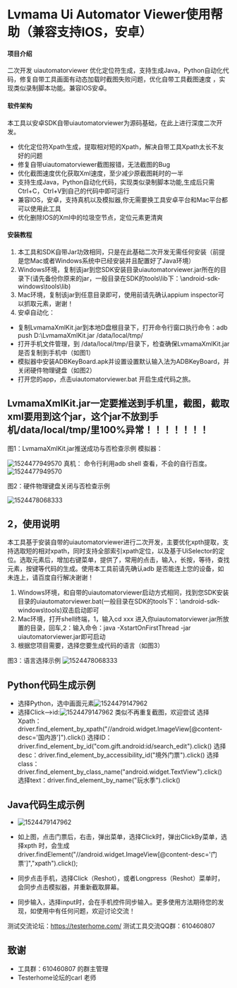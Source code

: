 # Lvmama Ui Automator Viewer使用帮助（兼容支持IOS，安卓）

#### 项目介绍
二次开发 uiautomatorviewer 优化定位符生成，支持生成Java，Python自动化代码，修复自带工具画面有动态加载时截图失败问题，优化自带工具截图速度 ，实现类似录制脚本功能。兼容IOS安卓。

#### 软件架构
本工具以安卓SDK自带uiautomatorviewer为源码基础，在此上进行深度二次开发。
- 优化定位符Xpath生成，提取相对短的Xpath，解决自带工具Xpath太长不友好的问题
- 修复自带uiautomatorviewer截图报错，无法截图的Bug
- 优化截图速度优化获取Xml速度，至少减少原截图耗时的一半
- 支持生成Java，Python自动化代码，实现类似录制脚本功能,生成后只需Ctrl+C，Ctrl+V到自己的代码中即可运行
- 兼容IOS，安卓，支持真机以及模拟器,你无需要换工具安卓平台和Mac平台都可以使用此工具
- 优化删除IOS的Xml中的垃圾空节点，定位元素更清爽

#### 安装教程

1. 本工具和SDK自带Jar功效相同，只是在此基础二次开发无需任何安装（前提是您Mac或者Windows系统中已经安装并且配置好了Java环境）
2. Windows环境，复制该jar到您SDK安装目录uiautomatorviewer.jar所在的目录下(请先备份你原来的jar，一般目录在SDK的tools\lib下：\android-sdk-windows\tools\lib)
3. Mac环境，复制该jar到任意目录即可，使用前请先确认appium inspector可以抓取元素，谢谢！
4. 安卓自动化：
- 复制LvmamaXmlKit.jar到本地D盘根目录下，打开命令行窗口执行命令：adb push D:\LvmamaXmlKit.jar /data/local/tmp/
- 打开手机文件管理，到 /data/local/tmp/目录下，检查确保LvmamaXmlKit.jar是否复制到手机中（如图1）
- 模拟器中安装ADBKeyBoard.apk并设置设置默认输入法为ADBKeyBoard，并关闭硬件物理键盘（如图2）
- 打开您的app，点击uiautomatorviewer.bat 开启生成代码之旅。

## LvmamaXmlKit.jar一定要推送到手机里，截图，截取xml要用到这个jar，这个jar不放到手机/data/local/tmp/里100%异常！！！！！！！

图1：LvmamaXmlKit.jar推送成功与否检查示例
模拟器：

   ![1524477949570](https://github.com/512433465/autotest_helper/blob/master/11111.jpg)
真机：
命令行利用adb shell 查看，不会的自行百度。
   ![1524477949570](https://github.com/512433465/autotest_helper/blob/master/11111.jpg)

图2：硬件物理键盘关闭与否检查示例

   ![1524478068333](https://github.com/512433465/autotest_helper/blob/master/adbshell.png)




## 2，使用说明

本工具基于安装自带的uiautomatorviewer进行二次开发，主要优化xpth提取，支持选取短的相对xpath，同时支持全部索引xpath定位，以及基于UiSelector的定位。选取元素后，增加右键菜单，提供了，常用的点击，输入，长按，等待，查找元素，按键等代码的生成。使用本工具前请先确认adb 是否能连上您的设备，如未连上，请百度自行解决谢谢！
1. Windows环境，和自带的uiautomatorviewer启动方式相同，找到您SDK安装目录的uiautomatorviewer.bat(一般目录在SDK的tools下：\android-sdk-windows\tools)双击启动即可
2. Mac环境，打开shell终端，1，输入cd xxx 进入你uiautomatorviewer.jar所放置的目录，回车,2：输入命令：java -XstartOnFirstThread -jar uiautomatorviewer.jar即可启动
3. 根据您项目需要，选择您要生成代码的语言（如图3）

图3：语言选择示例
![1524478068333](https://github.com/512433465/autotest_helper/blob/master/java_python.jpg)


## Python代码生成示例
- 选择Python，选中画面元素![1524479147962](https://github.com/512433465/autotest_helper/blob/master/python1.png)
- 选择Click-->id:![1524479147962](https://github.com/512433465/autotest_helper/blob/master/pyt222.png)
类似不再重复截图，欢迎尝试
选择Xpath：driver.find_element_by_xpath("//android.widget.ImageView[@content-desc='国内游']").click()
选择ID：driver.find_element_by_id("com.gift.android:id/search_edit").click()
选择desc：driver.find_element_by_accessibility_id("境外门票").click()
选择class：driver.find_element_by_class_name("android.widget.TextView").click()
选择text：driver.find_element_by_name("玩水季").click()

## Java代码生成示例

- ![1524479147962](https://github.com/512433465/autotest_helper/blob/master/33333.jpg)

- 如上图，点击门票后，右击，弹出菜单，选择Click时，弹出ClickBy菜单，选择xpth 时，会生成driver.findElement("//android.widget.ImageView[@content-desc='门票']","xpath").click();

- 同步点击手机，选择Click（Reshot），或者Longpress（Reshot）菜单时，会同步点击模拟器，并重新截取屏幕。

- 同步输入，选择input时，会在手机控件同步输入。更多使用方法期待您的发现，如使用中有任何问题，欢迎讨论交流！

测试交流论坛：https://testerhome.com/
测试工具交流QQ群：610460807

## 致谢
- 工具群：610460807 的群主管理
- Testerhome论坛的carl 老师

